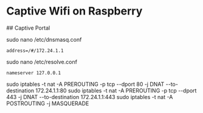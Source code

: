 # Captive Wifi on Raspberry

## Captive Portal

sudo nano /etc/dnsmasq.conf

```
address=/#/172.24.1.1
```

sudo nano /etc/resolve.conf

```
nameserver 127.0.0.1
```

sudo iptables -t nat -A PREROUTING -p tcp --dport 80 -j DNAT --to-destination 172.24.1.1:80
sudo iptables -t nat -A PREROUTING -p tcp --dport 443 -j DNAT --to-destination 172.24.1.1:443
sudo iptables -t nat -A POSTROUTING -j MASQUERADE
